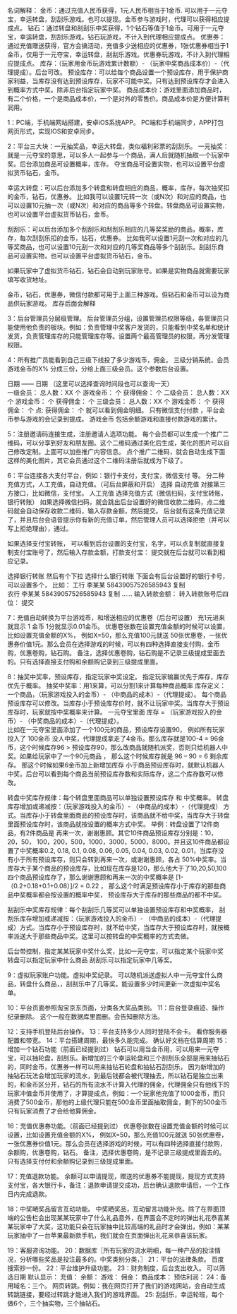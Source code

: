 名词解释：
金币：通过充值人民币获得，1元人民币相当于1金币. 可以用于一元夺宝，幸运转盘，刮刮乐游戏。也可以提现。金币参与游戏时，代理可以获得相应提成点。
钻石：通过转盘和刮刮乐中奖获得，1个钻石等值于1金币。可用于一元夺宝，幸运转盘，刮刮乐游戏。钻石玩游戏，不计入到代理相应提成点。
优惠券：通过充值赠送获得，官方会搞活动，充值多少送相应的优惠券，1张优惠券相当于1金币，仅用于一元夺宝，幸运转盘，刮刮乐游戏。优惠券玩游戏，不计入到代理相应提成点。
库存：（玩家用金币玩游戏累计数额）-  （玩家中奖商品成本价）-（代理提成）。后台可改。
预设库存：可以给每个商品设置一个预设库存，用于保护商家利益，当库存没有达到预设库存，玩家不可能中奖。只有达到预设库存才会进入到概率方式中奖。除非后台指定玩家中奖。
商品成本价：游戏里面添加商品时，有二个价格，一个是商品成本价，一个是对外的零售价。商品成本价是方便计算利润用。

1：PC端，手机端网站搭建，安卓iOS系统APP。
PC端和手机端同步，APP打包网页形式，实现IOS和安卓同步。

2：平台三大块：一元抽奖品，幸运大转盘，类似福利彩票的刮刮乐。
一元抽奖：就是一元夺宝的意思，可以多人一起参与一个商品，满人后就随机抽取一个玩家中奖。后台添加商品可设置概率，库存。  夺宝商品可设置实物，也可以设置平台虚拟货币钻石，金币。

幸运大转盘：可以后台添加多个转盘和转盘相应的商品，概率，库存，每次抽奖扣的金币，钻石，优惠券。
比如我可以设置1元转一次（或N次）和对应的商品，也可以设置10元抽一次（或N次）和对应的商品等多个转盘。转盘商品可设置实物，也可以设置平台虚拟货币钻石，金币。

刮刮乐：可以后台添加多个刮刮乐和刮刮乐相应的几等奖奖励的商品，概率，库存，每次刮刮乐扣的金币，钻石，优惠券。
比如我可以设置1元刮一次和对应的几等奖商品，也可以设置10元刮一次和对应的几等奖商品等多个刮刮乐。刮刮乐商品可设置实物，也可以设置平台虚拟货币钻石，金币。

如果玩家中了虚拟货币钻石，钻石会自动到玩家账号。如果是实物商品就需要玩家填写收货地址。

金币，钻石，优惠券，微信付款都可用于上面三种游戏。但钻石和金币可以设为商品供玩家游戏。
库存后面会解释

3：后台管理员分层级管理。
后台管理员分组，设置管理员权限等级，各管理员只能使用他负责的板块。例如：负责管理中奖客户发货的，只能看到中奖名单和统计发货，负责管理库存的只能管理库存等。设置两个最高管理员的权限，再分发管理权限。

4：所有推广员能看到自己三级下线投了多少游戏币，佣金。
三级分销系统，会员游戏金币的X%  分成三份，分给上面三级会员。这个参数后台设置。

  日期          ——   日期             （这里可以选择查询时间段也可以查询一天）       
一级会员： 总人数：XX 个   游戏金币：   个     获得佣金：   个
二级会员： 总人数：XX 个   游戏金币：   个     获得佣金：   个
三级会员： 总人数：XX 个   游戏金币：   个     获得佣金：   个
点: 获得佣金：  个    就可以看到佣金明细。
只有微信支付付款 ，平台金币参与游戏的会记录到提成。
游戏金币 包括余额游戏和直接付款游戏的累计。

5：注册邀请码连接生成，注册邀请人选项功能。
每个会员都可以生成一个推广二维码，可以分享到好友和朋友圈。这个二维码通过美化后生成，美化的图片可以自己修改定制。上面可以加些推广内容信息。
点个推广二维码，就会自动生成下面这样的美化图片，其它会员通过这个二维码注册后就成为下级了。
 
6：平台连接各大支付平台，例如：银行卡支付，支付宝，微信支付 等。
分二种充值方式，人工充值，自动充值。（可后台屏蔽和开启）
选择 自动充值  对接第三方接口，比如微信，支付宝。
     人工充值  选择充值方式（微信扫码，支付宝转账，银行转账）
     如果选择微信扫码，就会跳出后台设置好的微信收款二维码，点二维码就会自动保存收款二维码，输入存款金额，然后提交。  后台就有这条充值记录了，并且后台会语音提示你有新的充值订单，然后管理人员可以选择拒绝（并可以写上拒绝理由），通过。

如果选择支付宝转账， 可以看到后台设置的支付宝，名字，可以点复制就直接复制支付宝账号了，然后输入存款金额，打款支付宝：  提交就在后台就可以看到相应记录。

选择银行转账   然后有个下拉 选择什么银行转账  下面会有后台设置好的银行卡号，可以设置多个，
比如：  工行  李某某  58439057526585943  复制  
农行  李某某  58439057526585943  复制    …… 
输入转款金额：
转入转款账号后四位：
提交

7：充值自动转换为平台游戏币，和增送相应的优惠卷（后台可设置）
   充1元进来 就显示 1 金币  1分就显示0.01金币。
优惠卷张数在设置充值金额的时候可以设置，比如设置充值金额的X%， 例如X=50，那么充值100元就送 50张优惠卷，一张优惠券价值1元。那么会员在选择游戏的时候，可以有四种选择直接支付购，金币购，优惠卷购，钻石购。
备注，选择优惠卷购，钻石购是不记录三级提成里面去的。只有选择直接支付购和余额购记录到三级提成里面。

8：抽奖中奖率，预设库存，指定玩家中奖设定。
指定玩家输赢优先于库存，库存优先于概率。
抽奖中奖率：用1来算，可以分割1来计算每种商品概率
库存定义：一个商品，（玩家游戏投入的金币）- （中商品的成本）-（代理提成）。 
每个商品预设库存可以修改。当库存小于预设库存价时，就不让玩家中奖。当库存大于预设库存时，玩家就按中奖概率来计算。
一元夺宝里面  库存 = （玩家游戏投入的金币）- （中奖商品的成本）-（代理提成）。   
比如在一元夺宝里面添加了一个100元的商品，预设库存设置90， 例如所有玩家投入了 100金币 没人中奖，代理提成拿走了4金币。那么库存就是100-4 = 96金币，这个时候库存96 > 预设库存90，那么改商品就随机派奖，否则只给机器人中奖。如果给玩家中了一个90元商品 ， 那么这个时候库存就是  96 – 90  = 6 剩余库存。  那这个时候如果6金币加上新增加库存  小于商品预设库存时，就默认机器人中奖。后台可以看到每个商品当前预设库存数和实际库存，这二个库存数可以修改。

转盘中奖库存规律：每个转盘里面商品可以单独设置预设库存 和 中奖概率。
转盘库存增加或递减按：（玩家游戏投入的金币）- （中商品的成本）-（代理提成） 方式。当库存小于转盘里面商品的预设库存时，该商品就不给中奖，当库存大于转盘里面预设库存时，该商品就按设置的概率方式中奖。
举例：转盘设置了12件商品，有2件商品是 再来一次，谢谢惠顾。其它10件商品预设库存分别是：10，20，50， 100，200，500，1000，3000，5000，8000。并且这10件商品都设置了中奖概率0.2, 0.18, 0.1, 0.08, 0.06, 0.05, 0.04, 0.03, 0.02, 0.01，当库存没有小于所有预设库存，则只会转到再来一次，或谢谢惠顾，各占 50%中奖率。当库存大于某个商品的预设库存，比如现在库存是120，那么他大于了10,20,50,100四个商品预设库存了，那么谢谢惠顾和再来一次的中奖概率是  [1-（0.2+0.18+0.1+0.08）]/2 = 0.22 ， 那么这个时满足预设库存小于库存的那些商品中奖概率都会按设置的概率中奖， 预设库存大于库存的那些商品的都不中奖。

刮刮乐中奖库存规律：每个刮刮乐几等奖可以单独设置预设库存和中奖概率，
刮刮乐库存增加或递减按：（玩家游戏投入的金币）- （中商品的成本）-（代理提成）方式。当库存小于预设库存时，就不给中奖，当库存大于预设库存时，就按概率派送大于那些商品中奖。这里可以按转盘的中奖概率的方式去做。

后台带控制，指定某某玩家中奖什么奖，比如一元夺宝，可以指定某个玩家中奖
                                     转盘可以指定玩家中什么商品
                                     刮刮乐可以指定玩家中几等奖。

9：虚拟玩家账户功能。虚拟中奖纪录。
 可以随机派送虚拟人中一元夺宝什么商品，转盘什么商品，，刮刮乐中了几等奖。能设置多少时间更新一次虚拟中奖名单。

10：平台页面参照淘宝京东页面，分类各大奖品类别。
11：后台登录痕迹、操作纪录删除。
这个一般在数据库里面删。会告知删除方法。

12：支持手机登陆后台操作。
13：平台支持多少人同时登陆不会卡。
  看你服务器配置和带宽。
14：平台搭建周期，最快多久能完成。 确认好文档在估算周期
15：增加一个钻石功能（前面已经提到过）
钻石可以用当金币用，可以用来一元夺宝，可以抽轮盘，刮刮乐。新增加的三个幸运轮盘和三个刮刮乐全部是用来抽钻石的，同时金币，优惠券一样可以用来抽钻石轮盘和抽钻石刮刮乐，
因为新增加的抽钻石玩法会增加玩家的流水，到最后钱都会被代理抽去，所以钻石是独立出来的，和金币区分开，钻石的所有流水不计算入代理的佣金，代理佣金只有他线下的玩家冲值金币并使用了，才算提成点，例如：一个玩家他充值了1000金币，而只消费了500金币，那他的上级代理只能在500金币里面抽取佣金，剩下的500金币只有玩家消费了才会给他算佣金。

16：充值优惠券功能。（前面已经提到过）
优惠卷张数在设置充值金额的时候可以设置，比如设置充值金额的X%， 例如X=50，那么充值100元就送 50张优惠卷，一张优惠券价值1元。那么会员在选择游戏的时候，可以有四种选择直接付款购，余额购，优惠卷购，钻石。
备注，选择优惠卷购，是不记录三级提成里面去的。只有选择支付付和余额购记录到三级提成里面。

17：充值退款功能。
余额可以申请提现，赠送的优惠券不能提现，提现方式支持支付宝，各大银行卡，备注：退款申请提交成功，后台确认退款申请后，一个工作日内完成退款。

18：中奖嗮奖品留言互动功能。
中奖晒奖品，互动留言功能补充。除了在界面顶端的公告栏会出现某某玩家中了什么礼品意外，在界面会不定时的弹出礼花恭喜某某玩家中了大奖，这功能只会在玩家抽中比较高端的礼品时才会弹出，例如：某某玩家抽中了一台苹果最新款手机，我们就会在页面弹出礼花来恭喜该玩家。

19：客服咨询功能。
20：数据库〖所有玩家的流水明细，每一种产品的投注情况，分析哪些奖品是投注最多的。中奖类别分类，〗
21：平台的法律条款。
    百度搜索抄一份。
22：平台维护升级功能。
23：财务制度，后台支出收入。
可以筛选日期
默认显示：
充值：     余额：    游戏：    佣金：    商品成本：    预估利润：
24：备用域名：三个。
网页转跳。例如：我在网页打开了我们的游戏网站，会自动生成转跳链接，要经过转跳才能进入我们的游戏界面。
25: 刮刮乐，幸运轮班，每个做6个，三个抽实物，三个抽钻石。

